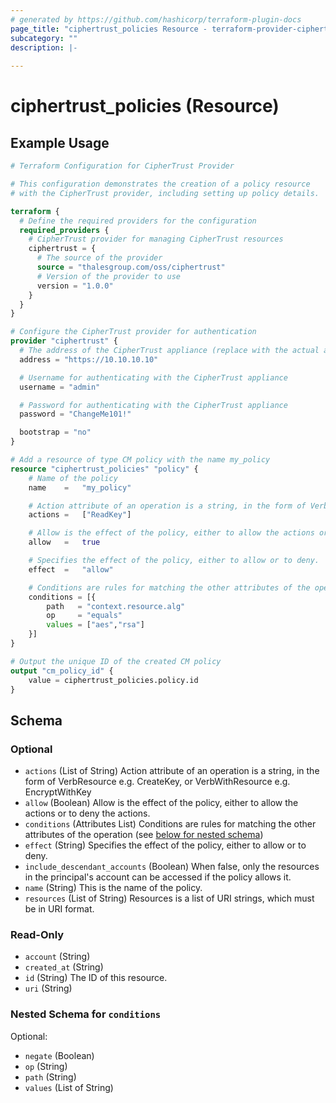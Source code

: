 ```yaml
---
# generated by https://github.com/hashicorp/terraform-plugin-docs
page_title: "ciphertrust_policies Resource - terraform-provider-ciphertrust"
subcategory: ""
description: |-
  
---
```


# ciphertrust_policies (Resource)



## Example Usage

```terraform
# Terraform Configuration for CipherTrust Provider

# This configuration demonstrates the creation of a policy resource
# with the CipherTrust provider, including setting up policy details.

terraform {
  # Define the required providers for the configuration
  required_providers {
    # CipherTrust provider for managing CipherTrust resources
    ciphertrust = {
      # The source of the provider
      source = "thalesgroup.com/oss/ciphertrust"
      # Version of the provider to use
      version = "1.0.0"
    }
  }
}

# Configure the CipherTrust provider for authentication
provider "ciphertrust" {
  # The address of the CipherTrust appliance (replace with the actual address)
  address = "https://10.10.10.10"

  # Username for authenticating with the CipherTrust appliance
  username = "admin"

  # Password for authenticating with the CipherTrust appliance
  password = "ChangeMe101!"

  bootstrap = "no"
}

# Add a resource of type CM policy with the name my_policy
resource "ciphertrust_policies" "policy" {
  	# Name of the policy
    name    =   "my_policy"

    # Action attribute of an operation is a string, in the form of VerbResource e.g. CreateKey, or VerbWithResource e.g. EncryptWithKey
    actions =   ["ReadKey"]

    # Allow is the effect of the policy, either to allow the actions or to deny the actions.
    allow   =   true

    # Specifies the effect of the policy, either to allow or to deny.
    effect  =   "allow"

    # Conditions are rules for matching the other attributes of the operation
    conditions = [{
        path   = "context.resource.alg"
        op     = "equals"
        values = ["aes","rsa"]
    }]
}

# Output the unique ID of the created CM policy
output "cm_policy_id" {
	value = ciphertrust_policies.policy.id
}
```

<!-- schema generated by tfplugindocs -->
## Schema

### Optional

- `actions` (List of String) Action attribute of an operation is a string, in the form of VerbResource e.g. CreateKey, or VerbWithResource e.g. EncryptWithKey
- `allow` (Boolean) Allow is the effect of the policy, either to allow the actions or to deny the actions.
- `conditions` (Attributes List) Conditions are rules for matching the other attributes of the operation (see [below for nested schema](#nestedatt--conditions))
- `effect` (String) Specifies the effect of the policy, either to allow or to deny.
- `include_descendant_accounts` (Boolean) When false, only the resources in the principal's account can be accessed if the policy allows it.
- `name` (String) This is the name of the policy.
- `resources` (List of String) Resources is a list of URI strings, which must be in URI format.

### Read-Only

- `account` (String)
- `created_at` (String)
- `id` (String) The ID of this resource.
- `uri` (String)

<a id="nestedatt--conditions"></a>
### Nested Schema for `conditions`

Optional:

- `negate` (Boolean)
- `op` (String)
- `path` (String)
- `values` (List of String)

